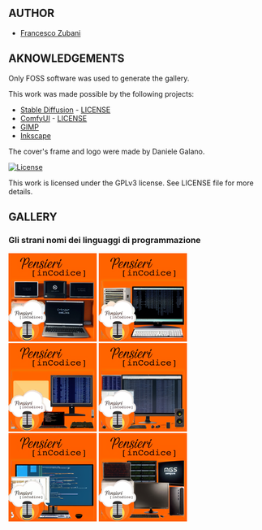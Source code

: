 ## AUTHOR

- [Francesco Zubani](https://www.linkedin.com/in/francesco-zubani-5957081a6/)

## AKNOWLEDGEMENTS

Only FOSS software was used to generate the gallery.

This work was made possible by the following projects:

- [Stable Diffusion](https://github.com/CompVis/stable-diffusion) - [LICENSE](https://github.com/CompVis/stable-diffusion/blob/main/LICENSE)
- [ComfyUI](https://github.com/comfyanonymous/ComfyUI) - [LICENSE](https://github.com/comfyanonymous/ComfyUI/blob/master/LICENSE)
- [GIMP](https://www.gimp.org/)
- [Inkscape](https://inkscape.org/)

The cover's frame and logo were made by Daniele Galano.

[![License](https://img.shields.io/badge/License-GPL%20v3-blue.svg)](http://www.gnu.org/licenses/gpl-3.0)

This work is licensed under the GPLv3 license.
See LICENSE file for more details.

## GALLERY

### Gli strani nomi dei linguaggi di programmazione

<div class="gallery">
  <a href="PIC26_01.png"><img class="thumbnail" src="./thumbs/PIC26_01.png" alt="PIC26_01"></a>
  <a href="PIC26_02.png"><img class="thumbnail" src="./thumbs/PIC26_02.png" alt="PIC26_02"></a>
  <a href="PIC26_03.png"><img class="thumbnail" src="./thumbs/PIC26_03.png" alt="PIC26_03"></a>
  <a href="PIC26_04.png"><img class="thumbnail" src="./thumbs/PIC26_04.png" alt="PIC26_04"></a>
  <a href="PIC26_05.png"><img class="thumbnail" src="./thumbs/PIC26_05.png" alt="PIC26_05"></a>
  <a href="PIC26_06.png"><img class="thumbnail" src="./thumbs/PIC26_06.png" alt="PIC26_06"></a>
</div>
</body>
</html>
